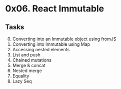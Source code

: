 # 0x06. React Immutable

## Tasks

0. Converting into an Immutable object using fromJS
1. Converting into Immutable using Map
2. Accessing nested elements
3. List and push
4. Chained mutations
5. Merge & concat
6. Nested merge
7. Equality
8. Lazy Seq
